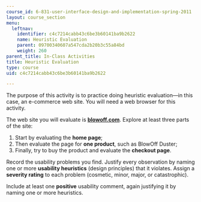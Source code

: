 ```yaml
---
course_id: 6-831-user-interface-design-and-implementation-spring-2011
layout: course_section
menu:
  leftnav:
    identifier: c4c7214cabb43c6be3b60141ba9b2622
    name: Heuristic Evaluation
    parent: 09700340607a547cda2b20b3c55a84bd
    weight: 260
parent_title: In-Class Activities
title: Heuristic Evaluation
type: course
uid: c4c7214cabb43c6be3b60141ba9b2622

---
```


The purpose of this activity is to practice doing heuristic evaluation—in this case, an e-commerce web site. You will need a web browser for this activity.

The web site you will evaluate is [**blowoff.com**](http://www.blowoff.com). Explore at least three parts of the site:

1.  Start by evaluating the **home page**;
2.  Then evaluate the page for **one product**, such as BlowOff Duster;
3.  Finally, try to buy the product and evaluate the **checkout page**.

Record the usability problems you find. Justify every observation by naming one or more **usability heuristics** (design principles) that it violates. Assign a **severity rating** to each problem (cosmetic, minor, major, or catastrophic).

Include at least one **positive** usability comment, again justifying it by naming one or more heuristics.